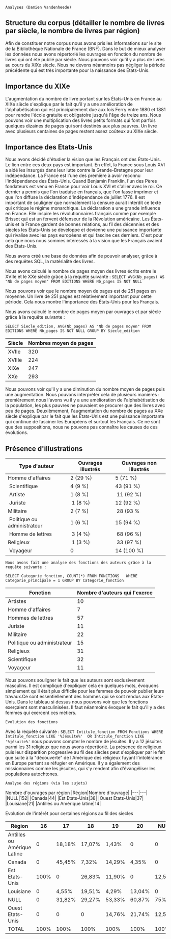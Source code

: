     Analyses (Damien Vandenheede)

   ## Structure du corpus (détailler le nombre de livres par siècle, le nombre de livres par région)
   
Afin de constituer notre corpus nous avons pris les informations sur le site de la Bibliothèque Nationale de France (BNF). Dans le but de mieux analyser les données nous avons répertorié les ouvrages en fonction du nombre de livres qui ont été publié par siècle. Nous pouvons voir qu'il y a plus de livres au cours du XIXe siècle. Nous ne devons néanmoins pas négliger la période précédente qui est très importante pour la naissance des États-Unis.
    
  ## Importance du XIXe
  
L'augmentation du nombre de livre portant sur les États-Unis en France au XIXe siècle s'explique par le fait qu'il y a une amélioration de l'alphabétisation qui est principalement due aux lois Ferry entre 1880 et 1881 pour rendre l'école gratuite et obligatoire jusqu'à l'âge de treize ans. Nous pouvons voir une multiplication des livres petits formats qui font parfois quelques dizaines de pages qui sont destinés aux plus pauvres. Un livre avec 
plusieurs centaines de pages restent assez coûteux au XIXe siècle. 
  

## Importance des Etats-Unis
Nous avons décidé d'étudier la vision que les Français ont des États-Unis. Le lien entre ces deux pays est important. En effet, la France sous Louis XVI a aidé les insurgés dans leur lutte contre la Grande-Bretagne pour leur indépendance. La France est l'une des première à avoir reconnu l'indépendance des États-Unis. Quand Benjamin Franklin, l'un des Pères fondateurs est venu en France pour voir Louis XVI et s'allier avec le roi. Ce dernier a permis que l'on traduise en français, que l'on fasse imprimer et que l'on diffuse la déclaration d'indépendance de juillet 1776. Il est important de souligner que normalement la censure aurait interdit ce texte qui critique le régime monarchique. La déclaration a une grande influence en France. Elle inspire les révolutionnaires français comme par exemple Brissot qui est un fervent défenseur de la Révolution américaine. Les États-unis et la France gardent de bonnes relations, au fil des décennies et des siècles les États-Unis se développe et devienne une puissance importante qui rivalise avec les pays européens et qui fascine ces derniers. C'est pour cela que nous nous sommes intéressés à la vision que les Français avaient des États-Unis.


Nous avons créé une base de données afin de pouvoir analyser, grâce à des requêtes SQL, la matérialité des livres. 

Nous avons calculé le nombre de pages moyen des livres écrits entre le XVIIe et le XXe siècle grâce à la requête suivante :
`SELECT AVG(Nb_pages) AS "Nb de pages moyen" FROM EDITIONS WHERE Nb_pages IS NOT NULL`

Nous pouvons voir que le nombre moyen de pages est de 251 pages en moyenne. Un livre de 251 pages est relativement important pour cette période. Cela nous montre l'importance des États-Unis pour les Français.

Nous avons calculé le nombre de pages moyen par ouvrages et par siècle grâce à la requête suivante : 

`SELECT Siecle_edition, AVG(Nb_pages) AS "Nb de pages moyen" FROM EDITIONS WHERE Nb_pages IS NOT NULL GROUP BY Siecle_edition`

| Siècle | Nombres moyen de pages |
| ---------- | -------------|
| XVIIe |320|
|XVIIIe|224|
|XIXe|247|
|XXe|293|


Nous pouvons voir qu'il y a une diminution du nombre moyen de pages puis une augmentation. Nous pouvons interprêter cela de plusieurs manières : premièrement nous l'avons vu il y a une amélioration de l'alphabétisation de la population, les plus pauvres ne pouvaient se procurer que des livres avec peu de pages. Deuxièmement, l'augmentation du nombre de pages au XXe siècle s'explique par le fait que les États-Unis est une puissance importante qui continue de fasciner les Européens et surtout les Français. Ce ne sont que des suppositions, nous ne pouvons pas connaître les causes de ces évolutions.



## Présence d'illustrations
| Type d'auteur | Ouvrages illustrés |  Ouvrages non illustrés |
|-------|-------|------|
| Homme d'affaires | 2 (29 %) | 5 (71 %) |
| Scientifique | 4 (9 %) | 43 (91 %) |
| Artiste | 1 (8 %) | 11 (92 %) |
| Juriste | 1 (8 %) | 12 (92 %) |
| Militaire | 2 (7 %) | 28 (93 % |
| Politique ou administrateur | 1 (6 %) | 15 (94 %) |
| Homme de lettres | 3 (4 %) | 68 (96 %) |
| Religieux | 1 (3 %) | 33 (97 %) |
| Voyageur | 0 | 14 (100 %) |

    Nous avons fait une analyse des fonctions des auteurs grâce à la requête suivante :
    
`SELECT Categorie_fonction, COUNT(*) FROM FONCTIONS  
WHERE Categorie_principale = 1
GROUP BY Categorie_fonction`

| Fonction | Nombre d'auteurs qui l'exerce|
| ---------- | -------------|
| Artistes |10|
|Homme d'affaires|7|
|Hommes de lettres|57|
|Juriste|11|
|Militaire|22|
|Politique ou administrateur|15|
|Religieux|31|
|Scientifique|32|
|Voyageur|11|

Nous pouvons souligner le fait que les auteurs sont exclusivement masculins. Il est compliqué d'expliquer cela en quelques mots, évoquons simplement qu'il était plus difficile pour les femmes de pouvoir publier leurs travaux.Ce sont essentiellement des hommes qui se sont rendus aux États-Unis. Dans le tableau si dessus nous pouvons voir que les fonctions exerçaient sont masculinisées. Il faut néanmoins évoquer le fait qu'il y a des femmes qui exercent ces métiers.  

    Evolution des fonctions
Avec la requête suivante : `SELECT Intitule_fonction FROM Fonctions WHERE Intitule_fonction LIKE '%Jésuite%' 
OR Intitule_fonction LIKE '%jésuite%'` 
nous pouvons compter le nombre de jésuites. Il y a 12 jésuites parmi les 31 religieux que nous avons répertiorié. La présence de religieux puis leur disparition progressive au fil des siècles peut s'expliquer par le fait que suite à la "découverte" de l'Amérique des religieux fuyant l'intolérance en Europe partent se réfugier en Amérique. Il y a également des missionnaires comme les jésuites, qui s'y rendent afin d'évangéliser les populations autochtones. 
    


    Analyse des régions (via les sujets)

Nombre d'ouvrages par région
|Région|Nombre d'ouvrage|
|---|---|
|NULL|152|
|Canada|44|
|Est Etats-Unis|38|
|Ouest Etats-Unis|37|
|Louisiane|21|
|Antilles ou Amérique latine|14|

Evolution de l'intérêt pour certaines régions au fil des siecles 

|Région |16|17|18|19|20|NULL|TOTAL|
|----|----|----|----|----|----|----|----|
|Antilles ou Amérique Latine|0 |18,18%|17,07%|1,43%| 0| 0|4,59%|
|Canada| 0|45,45%|7,32%|14,29%|4,35%|0 |14,43%|
|Est Etats-Unis|100%|0 |26,83%|11,90%|0 |12,50%|12,46%|
|Louisiane| 0|4,55%|19,51%|4,29%|13,04%|0 |6,89%|
|NULL|0 |31,82%|29,27%|53,33%|60,87%|75%|49,51%|
|Ouest Etats-Unis| 0| 0|0 |14,76%|21,74%|12,50%|12,13%|
|TOTAL|100%|100%|100%|100%|100%|100%|100%|
    
